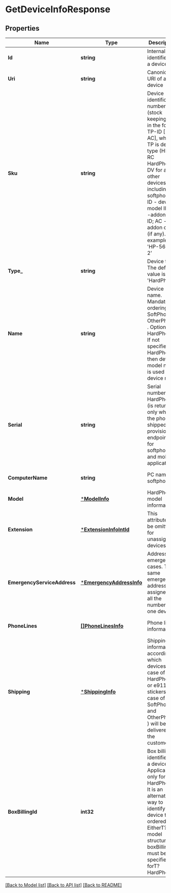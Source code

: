 # GetDeviceInfoResponse

## Properties
Name | Type | Description | Notes
------------ | ------------- | ------------- | -------------
**Id** | **string** | Internal identifier of a device | [optional] [default to null]
**Uri** | **string** | Canonical URI of a device | [optional] [default to null]
**Sku** | **string** | Device identification number (stock keeping unit) in the format TP-ID [-AT-AC], where TP is device type (HP for RC HardPhone, DV for all other devices including softphone); ID - device model ID; AT -addon type ID; AC - addon count (if any). For example &#39;HP-56-2-2&#39; | [optional] [default to null]
**Type_** | **string** | Device type. The default value is &#39;HardPhone&#39; | [optional] [default to null]
**Name** | **string** | Device name. Mandatory if ordering  SoftPhone  or  OtherPhone . Optional for  HardPhone . If not specified for HardPhone, then device model  name is used as device  name | [optional] [default to null]
**Serial** | **string** | Serial number for HardPhone (is returned only when the phone is shipped and provisioned); endpoint_id for softphone and mobile applications | [optional] [default to null]
**ComputerName** | **string** | PC name for softphone | [optional] [default to null]
**Model** | [***ModelInfo**](ModelInfo.md) | HardPhone model information | [optional] [default to null]
**Extension** | [***ExtensionInfoIntId**](ExtensionInfoIntId.md) | This attribute can be omitted for unassigned devices | [optional] [default to null]
**EmergencyServiceAddress** | [***EmergencyAddressInfo**](EmergencyAddressInfo.md) | Address for emergency cases. The same emergency address is assigned to all the numbers of one device | [optional] [default to null]
**PhoneLines** | [**[]PhoneLinesInfo**](PhoneLinesInfo.md) | Phone lines information | [optional] [default to null]
**Shipping** | [***ShippingInfo**](ShippingInfo.md) | Shipping information, according to which devices (in case of HardPhone ) or e911 stickers (in case of  SoftPhone  and  OtherPhone ) will be delivered to the customer | [optional] [default to null]
**BoxBillingId** | **int32** | Box billing identifier of a device. Applicable only for HardPhones. It is an alternative way to identify the device to be ordered. EitherT? model  structure, or  boxBillingId  must be specified forT?HardPhone | [optional] [default to null]

[[Back to Model list]](../README.md#documentation-for-models) [[Back to API list]](../README.md#documentation-for-api-endpoints) [[Back to README]](../README.md)



